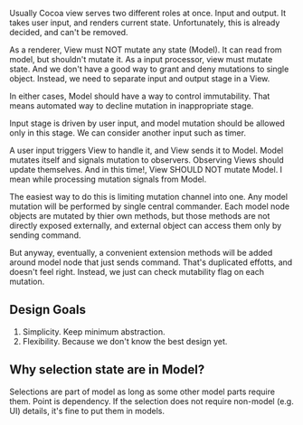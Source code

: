 

Usually Cocoa view serves two different roles at once. Input and output.
It takes user input, and renders current state. Unfortunately, this is
already decided, and can't be removed. 

As a renderer, View must NOT mutate any state (Model). It can read
from model, but shouldn't mutate it. As a input processor, view must
mutate state. And we don't have a good way to grant and deny mutations
to single object. Instead, we need to separate input and output stage
in a View.

In either cases, Model should have a way to control immutability. That
means automated way to decline mutation in inappropriate stage.

Input stage is driven by user input, and model mutation should be allowed
only in this stage. We can consider another input such as timer.

A user input triggers View to handle it, and View sends it to Model.
Model mutates itself and signals mutation to observers. Observing Views
should update themselves. And in this time!, View SHOULD NOT mutate Model.
I mean while processing mutation signals from Model.

The easiest way to do this is limiting mutation channel into one. Any
model mutation will be performed by single central commander. Each model
node objects are mutated by thier own methods, but those methods are not
directly exposed externally, and external object can access them only by 
sending command. 

But anyway, eventually, a convenient extension methods will be added around
model node that just sends command. That's duplicated effotts, and doesn't
feel right. Instead, we just can check mutability flag on each mutation.





Design Goals
------------

1. Simplicity. Keep minimum abstraction.
2. Flexibility. Because we don't know the best design yet.









Why selection state are in Model?
---------------------------------
Selections are part of model as long as some other model parts require them.
Point is dependency. If the selection does not require non-model (e.g. UI)
details, it's fine to put them in models.




































